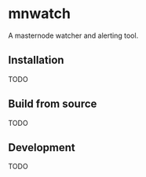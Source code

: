 # mnwatch

A masternode watcher and alerting tool.

## Installation

TODO

## Build from source

TODO

## Development

TODO


